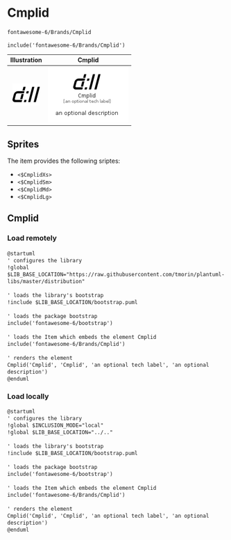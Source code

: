 # Cmplid


```text
fontawesome-6/Brands/Cmplid
```

```text
include('fontawesome-6/Brands/Cmplid')
```



| Illustration | Cmplid |
| :---: | :---: |
| ![illustration for Illustration](../../fontawesome-6/Brands/Cmplid.png) | ![illustration for Cmplid](../../fontawesome-6/Brands/Cmplid.Local.png) |



## Sprites
The item provides the following sriptes:

- `<$CmplidXs>`
- `<$CmplidSm>`
- `<$CmplidMd>`
- `<$CmplidLg>`





## Cmplid

### Load remotely
```plantuml
@startuml
' configures the library
!global $LIB_BASE_LOCATION="https://raw.githubusercontent.com/tmorin/plantuml-libs/master/distribution"

' loads the library's bootstrap
!include $LIB_BASE_LOCATION/bootstrap.puml

' loads the package bootstrap
include('fontawesome-6/bootstrap')

' loads the Item which embeds the element Cmplid
include('fontawesome-6/Brands/Cmplid')

' renders the element
Cmplid('Cmplid', 'Cmplid', 'an optional tech label', 'an optional description')
@enduml
```

### Load locally
```plantuml
@startuml
' configures the library
!global $INCLUSION_MODE="local"
!global $LIB_BASE_LOCATION="../.."

' loads the library's bootstrap
!include $LIB_BASE_LOCATION/bootstrap.puml

' loads the package bootstrap
include('fontawesome-6/bootstrap')

' loads the Item which embeds the element Cmplid
include('fontawesome-6/Brands/Cmplid')

' renders the element
Cmplid('Cmplid', 'Cmplid', 'an optional tech label', 'an optional description')
@enduml
```

